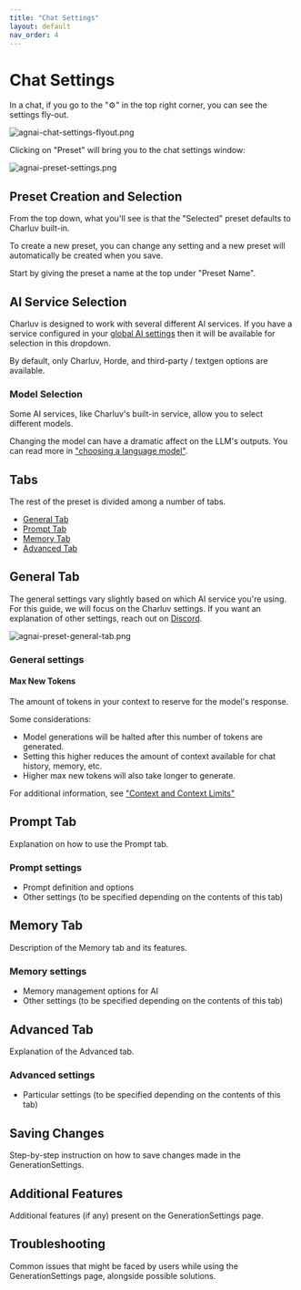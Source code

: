 ```yaml
---
title: "Chat Settings"
layout: default
nav_order: 4
---
```


# Chat Settings

In a chat, if you go to the "⚙️" in the top right corner, you can see the settings fly-out.

![agnai-chat-settings-flyout.png](..%2F..%2Fassets%2Fimages%2Fagnai-chat-settings-flyout.png)

Clicking on "Preset" will bring you to the chat settings window:

![agnai-preset-settings.png](..%2F..%2Fassets%2Fimages%2Fagnai-preset-settings.png)

## Preset Creation and Selection

From the top down, what you'll see is that the "Selected" preset defaults to Charluv built-in.

To create a new preset, you can change any setting and a new preset will automatically be created when you save.

Start by giving the preset a name at the top under "Preset Name".

## AI Service Selection

Charluv is designed to work with several different AI services. If you have a service configured in your [global AI settings](https://charluv.com/settings) then it will be available for selection in this dropdown.

By default, only Charluv, Horde, and third-party / textgen options are available.

### Model Selection

Some AI services, like Charluv's built-in service, allow you to select different models.

Changing the model can have a dramatic affect on the LLM's outputs. You can read more in ["choosing a language model"](/docs/what-is-an-llm/choosing-a-language-model).

## Tabs

The rest of the preset is divided among a number of tabs.

- [General Tab](#general-tab)
- [Prompt Tab](#prompt-tab)
- [Memory Tab](#memory-tab)
- [Advanced Tab](#advanced-tab)

## General Tab

The general settings vary slightly based on which AI service you're using. For this guide, we will focus on the Charluv settings. If you want an explanation of other settings, reach out on [Discord](https://charluv.com/discord).

![agnai-preset-general-tab.png](..%2F..%2Fassets%2Fimages%2Fagnai-preset-general-tab.png)

### General settings

#### Max New Tokens

The amount of tokens in your context to reserve for the model's response.

Some considerations:

- Model generations will be halted after this number of tokens are generated.
- Setting this higher reduces the amount of context available for chat history, memory, etc.
- Higher max new tokens will also take longer to generate.

For additional information, see ["Context and Context Limits"](/docs/what-is-an-llm/context-and-context-limits)

## Prompt Tab

Explanation on how to use the Prompt tab.

### Prompt settings

- Prompt definition and options
- Other settings (to be specified depending on the contents of this tab)

## Memory Tab

Description of the Memory tab and its features.

### Memory settings

- Memory management options for AI
- Other settings (to be specified depending on the contents of this tab)

## Advanced Tab

Explanation of the Advanced tab.

### Advanced settings

- Particular settings (to be specified depending on the contents of this tab)

## Saving Changes

Step-by-step instruction on how to save changes made in the GenerationSettings.

## Additional Features

Additional features (if any) present on the GenerationSettings page.

## Troubleshooting

Common issues that might be faced by users while using the GenerationSettings page, alongside possible solutions.
